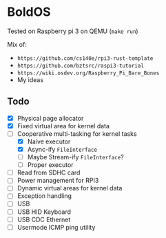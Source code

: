 # BoldOS

Tested on Raspberry pi 3 on QEMU (`make run`)

Mix of:

- `https://github.com/cs140e/rpi3-rust-template`
- `https://github.com/bztsrc/raspi3-tutorial`
- `https://wiki.osdev.org/Raspberry_Pi_Bare_Bones`
- My ideas

## Todo

- [x] Physical page allocator
- [x] Fixed virtual area for kernel data
- [ ] Cooperative multi-tasking for kernel tasks
    - [x] Naive executor
    - [x] Async-ify `FileInterface`
    - [ ] Maybe Stream-ify `FileInterface`?
    - [ ] Proper executor
- [ ] Read from SDHC card
- [ ] Power management for RPI3
- [ ] Dynamic virtual areas for kernel data
- [ ] Exception handling
- [ ] USB
- [ ] USB HID Keyboard
- [ ] USB CDC Ethernet
- [ ] Usermode ICMP ping utility

